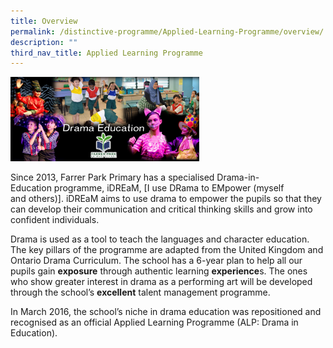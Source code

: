 ```yaml
---
title: Overview
permalink: /distinctive-programme/Applied-Learning-Programme/overview/
description: ""
third_nav_title: Applied Learning Programme
---
```

<img src="/images/alpp.png" style="width:60%">

Since 2013, Farrer Park Primary has a specialised Drama-in-Education programme, iDREaM, \[I use DRama to EMpower (myself and others)\]. iDREaM aims to use drama to empower the pupils so that they can develop their communication and critical thinking skills and grow into confident individuals.  

  

Drama is used as a tool to teach the languages and character education. The key pillars of the programme are adapted from the United Kingdom and Ontario Drama Curriculum. The school has a 6-year plan to help all our pupils gain **exposure** through authentic learning **experience**s. The ones who show greater interest in drama as a performing art will be developed through the school’s **excellent** talent management programme.

  

In March 2016, the school’s niche in drama education was repositioned and recognised as an official Applied Learning Programme (ALP: Drama in Education).